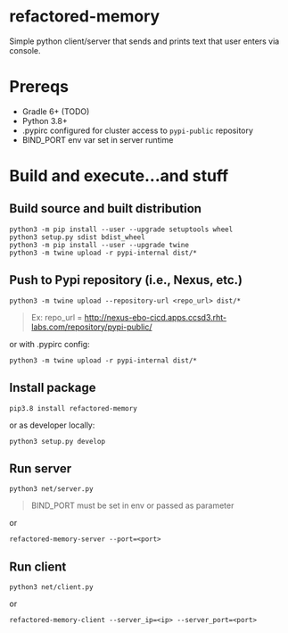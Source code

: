 # refactored-memory
Simple python client/server that sends and prints text that user enters via console.

# Prereqs
* Gradle 6+ (TODO)
* Python 3.8+
* .pypirc configured for cluster access to `pypi-public` repository
* BIND_PORT env var set in server runtime

# Build and execute...and stuff
## Build source and built distribution
```
python3 -m pip install --user --upgrade setuptools wheel
python3 setup.py sdist bdist_wheel
python3 -m pip install --user --upgrade twine
python3 -m twine upload -r pypi-internal dist/*
```

## Push to Pypi repository (i.e., Nexus, etc.)
```python3 -m twine upload --repository-url <repo_url> dist/*```

>Ex: repo_url = http://nexus-ebo-cicd.apps.ccsd3.rht-labs.com/repository/pypi-public/

or with .pypirc config:

```python3 -m twine upload -r pypi-internal dist/*```
## Install package

```pip3.8 install refactored-memory```

or as developer locally:

```python3 setup.py develop```

## Run server
```python3 net/server.py```

> BIND_PORT must be set in env or passed as parameter

or 

```refactored-memory-server --port=<port>```

## Run client
```python3 net/client.py```

or 

```refactored-memory-client --server_ip=<ip> --server_port=<port>```